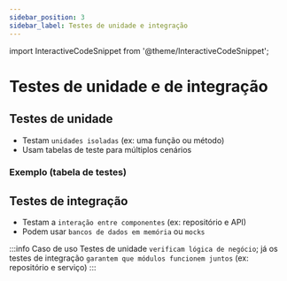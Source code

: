 ```yaml
---
sidebar_position: 3
sidebar_label: Testes de unidade e integração
---
```


import InteractiveCodeSnippet from '@theme/InteractiveCodeSnippet';

# Testes de unidade e de integração

## Testes de unidade

- Testam `unidades isoladas` (ex: uma função ou método)
- Usam tabelas de teste para múltiplos cenários

### Exemplo (tabela de testes)

<InteractiveCodeSnippet 
    src="code/mod7/teste-unitario.go" 
    allowExecute={true} 
    allowEdit={false} />

## Testes de integração

- Testam a `interação entre componentes` (ex: repositório e API)
- Podem usar `bancos de dados em memória` ou `mocks`

:::info Caso de uso
Testes de unidade `verificam lógica de negócio`; já os testes de integração `garantem que módulos funcionem juntos` (ex: repositório e serviço)
:::
